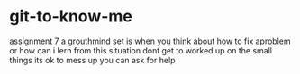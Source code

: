 # git-to-know-me
assignment 7
a grouthmind set is when you think about how to fix aproblem or how can i lern from this situation
dont get to worked up on the small things
its ok to mess up
you can ask for help
